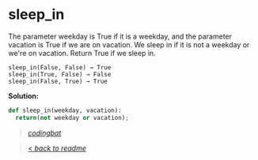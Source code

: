 # sleep_in

The parameter weekday is True if it is a weekday, and the parameter vacation is True if we are on vacation. We sleep in if it is not a weekday or we're on vacation. Return True if we sleep in.

```
sleep_in(False, False) → True
sleep_in(True, False) → False
sleep_in(False, True) → True
```

**Solution:**

```python
def sleep_in(weekday, vacation):
  return(not weekday or vacation);
```

> _[codingbat](https://codingbat.com/prob/p173401)_

> [< _back to readme_](FINDREPLACEREADME)